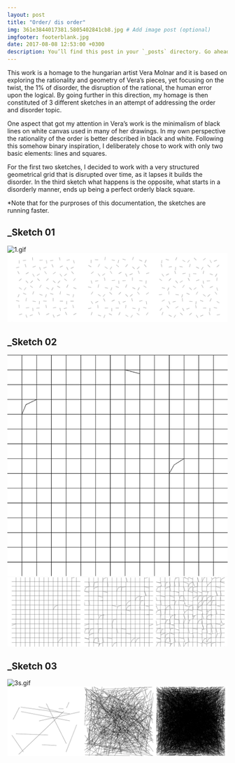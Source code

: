 ```yaml
---
layout: post
title: "Order/ dis order"
img: 361e3844017381.5805402841cb8.jpg # Add image post (optional)
imgfooter: footerblank.jpg
date: 2017-08-08 12:53:00 +0300
description: You’ll find this post in your `_posts` directory. Go ahead and edit it and re-build the site to see your changes. # Add post description (optional)
---
```


This work is a homage to the hungarian artist Vera Molnar and it is based on exploring the rationality and geometry of Vera’s pieces, yet focusing on the twist, the 1% of disorder, the disruption of the rational, the human error upon the logical. By going further in this direction, my homage is then constituted of 3 different sketches in an attempt of addressing the order and disorder topic. 

One aspect that got my attention in Vera’s work is the minimalism of black lines on white canvas used in many of her drawings. In my own perspective the rationality of the order is better described in black and white. Following this somehow binary inspiration, I deliberately chose to work with only two basic elements: lines and squares. 

For the first two sketches, I decided to work with a very structured geometrical grid that is disrupted over time, as it lapses it builds the disorder. In the third sketch what happens is the opposite, what starts in a disorderly manner, ends up being a perfect orderly black square.

*Note that for the purproses of this documentation, the sketches are running faster.

## _Sketch 01
![1.gif](../assets/img/1.gif)  
<img src="../assets/img/cfd2e944017381.5835892458a76.png" width="840">       


## _Sketch 02
![2.gif](../assets/img/2.gif)  
<img src="../assets/img/7b695844017381.58358924590e6.png" width="840">       


## _Sketch 03
![3s.gif](../assets/img/3s.gif)  
<img src="../assets/img/d1c07744017381.58358924595e2.png" width="840">       
